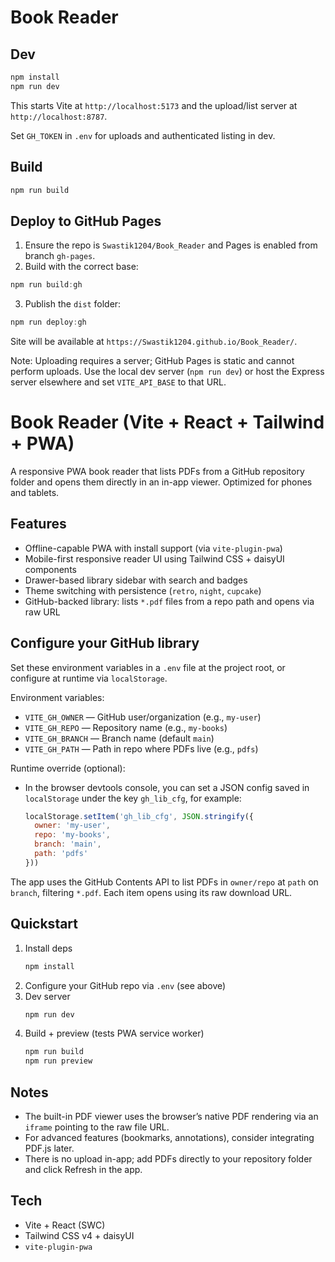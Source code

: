 # Book Reader

## Dev

```powershell
npm install
npm run dev
```

This starts Vite at `http://localhost:5173` and the upload/list server at `http://localhost:8787`.

Set `GH_TOKEN` in `.env` for uploads and authenticated listing in dev.

## Build

```powershell
npm run build
```

## Deploy to GitHub Pages

1. Ensure the repo is `Swastik1204/Book_Reader` and Pages is enabled from branch `gh-pages`.
2. Build with the correct base:

```powershell
npm run build:gh
```

3. Publish the `dist` folder:

```powershell
npm run deploy:gh
```

Site will be available at `https://Swastik1204.github.io/Book_Reader/`.

Note: Uploading requires a server; GitHub Pages is static and cannot perform uploads. Use the local dev server (`npm run dev`) or host the Express server elsewhere and set `VITE_API_BASE` to that URL.

# Book Reader (Vite + React + Tailwind + PWA)

A responsive PWA book reader that lists PDFs from a GitHub repository folder and opens them directly in an in-app viewer. Optimized for phones and tablets.

## Features
- Offline-capable PWA with install support (via `vite-plugin-pwa`)
- Mobile-first responsive reader UI using Tailwind CSS + daisyUI components
- Drawer-based library sidebar with search and badges
- Theme switching with persistence (`retro`, `night`, `cupcake`)
- GitHub-backed library: lists `*.pdf` files from a repo path and opens via raw URL

## Configure your GitHub library
Set these environment variables in a `.env` file at the project root, or configure at runtime via `localStorage`.

Environment variables:
- `VITE_GH_OWNER` — GitHub user/organization (e.g., `my-user`)
- `VITE_GH_REPO` — Repository name (e.g., `my-books`)
- `VITE_GH_BRANCH` — Branch name (default `main`)
- `VITE_GH_PATH` — Path in repo where PDFs live (e.g., `pdfs`)

Runtime override (optional):
- In the browser devtools console, you can set a JSON config saved in `localStorage` under the key `gh_lib_cfg`, for example:
  ```js
  localStorage.setItem('gh_lib_cfg', JSON.stringify({
    owner: 'my-user',
    repo: 'my-books',
    branch: 'main',
    path: 'pdfs'
  }))
  ```

The app uses the GitHub Contents API to list PDFs in `owner/repo` at `path` on `branch`, filtering `*.pdf`. Each item opens using its raw download URL.

## Quickstart
1. Install deps
   ```powershell
   npm install
   ```
2. Configure your GitHub repo via `.env` (see above)
3. Dev server
   ```powershell
   npm run dev
   ```
4. Build + preview (tests PWA service worker)
   ```powershell
   npm run build
   npm run preview
   ```

## Notes
- The built-in PDF viewer uses the browser’s native PDF rendering via an `iframe` pointing to the raw file URL.
- For advanced features (bookmarks, annotations), consider integrating PDF.js later.
- There is no upload in-app; add PDFs directly to your repository folder and click Refresh in the app.

## Tech
- Vite + React (SWC)
- Tailwind CSS v4 + daisyUI
- `vite-plugin-pwa`

